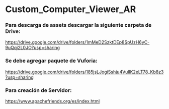 # Custom_Computer_Viewer_AR

### Para descarga de assets descargar la siguiente carpeta de Drive:
https://drive.google.com/drive/folders/1mMeD2SzktDEp8SpUzH6yC-9uQqj2L0JO?usp=sharing

### Se debe agregar paquete de Vuforia:
https://drive.google.com/drive/folders/185jsLJogiSshju4VullK2eLT78_Kb8z3?usp=sharing

### Para creación de Servidor:
https://www.apachefriends.org/es/index.html
